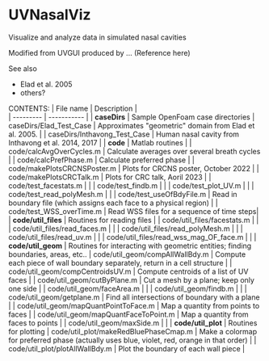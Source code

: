 # UVNasalViz
Visualize and analyze data in simulated nasal cavities

Modified from UVGUI produced by ...
  (Reference here)
  
See also
- Elad et al. 2005
- others?

CONTENTS: 
| File name | Description |  
| --------- | ----------- |
| **caseDirs** | Sample OpenFoam case directories
| caseDirs/Elad_Test_Case | Approximates "geometric" domain from Elad et al. 2005. |
| caseDirs/Inthavong_Test_Case | Human nasal cavity from Inthavong et al. 2014, 2017 |
| **code** |  Matlab routines |
| code/calcAvgOverCycles.m | Calculate averages over several breath cycles | 
| code/calcPrefPhase.m | Calculate preferred phase  | 
| code/makePlotsCRCNSPoster.m | Plots for CRCNS poster, October 2022 |
| code/makePlotsCRCTalk.m | Plots for CRC talk, Aoril 2023 |
| code/test_facestats.m | |
| code/test_findb.m | |
| code/test_plot_UV.m | |
| code/test_read_polyMesh.m | |
| code/test_useOfBdyFile.m | Read in boundary file (which assigns each face to a physical region) |
| code/test_WSS_overTime.m | Read WSS files for a sequence of time steps|
| **code/util_files** | Routines for reading files |
| code/util_files/facestats.m | |
| code/util_files/read_faces.m | |
| code/util_files/read_polyMesh.m | |
| code/util_files/read_uv.m | |
| code/util_files/read_wss_mag_OF_face.m | |
| **code/util_geom** | Routines for interacting with geometric entities; finding boundaries, areas, etc..
| code/util_geom/compAllWallBdy.m | Compute each piece of wall boundary separately, return in a cell structure |
| code/util_geom/compCentroidsUV.m | Compute centroids of a list of UV faces  | 
| code/util_geom/cutByPlane.m | Cut a mesh by a plane; keep only one side | 
| code/util_geom/faceArea.m | | 
| code/util_geom/findb.m | | 
| code/util_geom/getplane.m | Find all intersections of boundary with a plane | 
| code/util_geom/mapQuantPointToFace.m | Map a quantity from points to faces | 
| code/util_geom/mapQuantFaceToPoint.m | Map a quantity from faces to points | 
| code/util_geom/maxSide.m | | 
| **code/util_plot** | Routines for plotting
| code/util_plot/makeRedBluePhaseCmap.m | Make a colormap for preferred phase (actually uses blue, violet, red, orange in that order) |
| code/util_plot/plotAllWallBdy.m | Plot the boundary of each wall piece |
